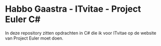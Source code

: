 # Habbo Gaastra - ITvitae - Project Euler C#
 In deze repository zitten opdrachten in C# die ik voor ITvitae op de website van Project Euler moet doen.
